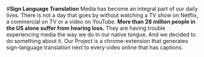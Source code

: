 #**Sign Language Translation**
Media has become an integral part of our daily lives. 
There is not a day that goes by without watching a TV show on Netflix,
a commercial on TV or a video on YouTube.
**More than 28 million people in the US alone suffer from hearing loss.**
They are having trouble experiencing media the way we do in our native tongue.
And we decided to do something about it.
Our Project is a chrome-extension that generates sign-language translation next to every video online that has captions. 


